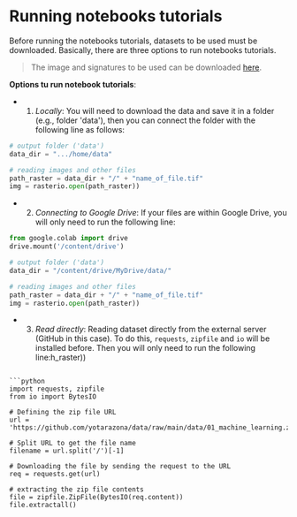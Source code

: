 <!-- #region -->
# Running notebooks tutorials

Before running the notebooks tutorials, datasets to be used must be downloaded. Basically, there are three options to run notebooks tutorials. 
<!-- #region -->

> The image and signatures to be used can be downloaded [here](https://drive.google.com/drive/folders/193RhNpACu9THcOZu8OzMh-btnFCOgHrU?usp=sharing).

**Options tu run notebook tutorials**:

- 1) *Locally*: You will need to download the data and save it in a folder (e.g., folder 'data'), then you can connect the folder with the following line as follows:
 
```python
# output folder ('data')
data_dir = ".../home/data"

# reading images and other files
path_raster = data_dir + "/" + "name_of_file.tif"
img = rasterio.open(path_raster))
```

- 2) *Connecting to Google Drive*: If your files are within Google Drive, you will only need to run the following line:

```python
from google.colab import drive
drive.mount('/content/drive')

# output folder ('data')
data_dir = "/content/drive/MyDrive/data/"

# reading images and other files
path_raster = data_dir + "/" + "name_of_file.tif"
img = rasterio.open(path_raster))
```

- 3) *Read directly*: Reading dataset directly from the external server (GitHub in this case). To do this, ```requests```, ```zipfile``` and ```io``` will be installed before. Then you will only need to run the following line:h_raster))
```

```python
import requests, zipfile
from io import BytesIO

# Defining the zip file URL
url = 'https://github.com/yotarazona/data/raw/main/data/01_machine_learning.zip'

# Split URL to get the file name
filename = url.split('/')[-1]

# Downloading the file by sending the request to the URL
req = requests.get(url)

# extracting the zip file contents
file = zipfile.ZipFile(BytesIO(req.content))
file.extractall()
```
